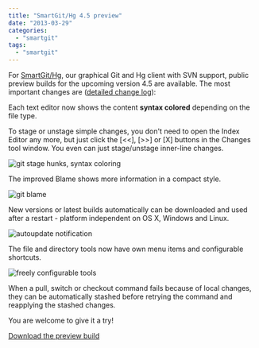 ```yaml
---
title: "SmartGit/Hg 4.5 preview"
date: "2013-03-29"
categories: 
  - "smartgit"
tags: 
  - "smartgit"
---
```


For [SmartGit/Hg](http://www.syntevo.com/smartgit/), our graphical Git and Hg client with SVN support, public preview builds for the upcoming version 4.5 are available. The most important changes are ([detailed change log](http://www.syntevo.com/smartgit/changelog-eap.txt)):

Each text editor now shows the content **syntax colored** depending on the file type.

To stage or unstage simple changes, you don't need to open the Index Editor any more, but just click the \[<<\], \[>>\] or \[X\] buttons in the Changes tool window. You even can just stage/unstage inner-line changes.

![git stage hunks, syntax coloring](images/stage-hunks.png)

The improved Blame shows more information in a compact style.

![git blame](images/blame.png)

New versions or latest builds automatically can be downloaded and used after a restart - platform independent on OS X, Windows and Linux.

![autoupdate notification](images/autoupdate.png)

The file and directory tools now have own menu items and configurable shortcuts.

![freely configurable tools](images/tools-menu.png)

When a pull, switch or checkout command fails because of local changes, they can be automatically stashed before retrying the command and reapplying the stashed changes.

You are welcome to give it a try!

[Download the preview build](http://www.syntevo.com/smartgit/early-access.html)

